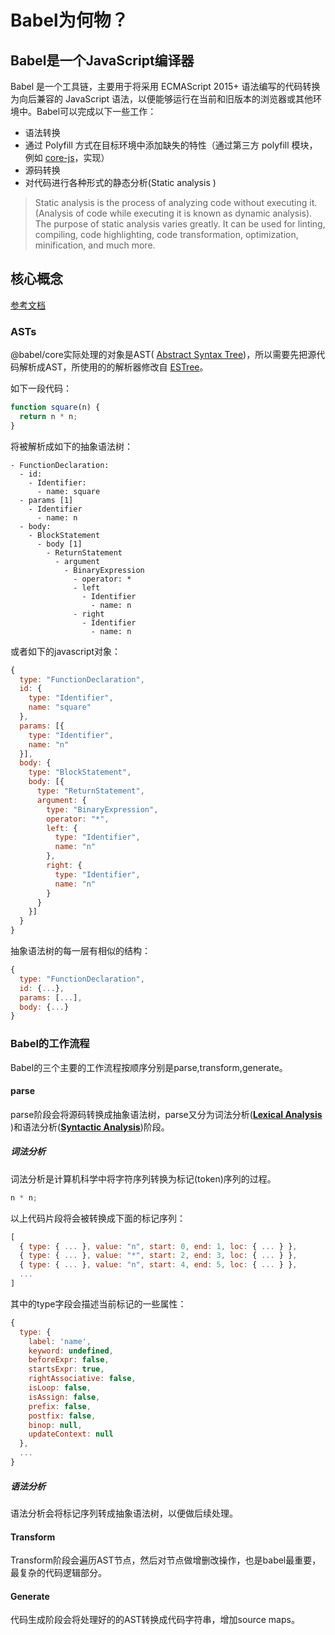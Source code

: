 # Babel为何物？

## Babel是一个JavaScript编译器

Babel 是一个工具链，主要用于将采用 ECMAScript 2015+ 语法编写的代码转换为向后兼容的 JavaScript 语法，以便能够运行在当前和旧版本的浏览器或其他环境中。Babel可以完成以下一些工作：

- 语法转换
- 通过 Polyfill 方式在目标环境中添加缺失的特性（通过第三方 polyfill 模块，例如 [core-js](https://github.com/zloirock/core-js)，实现）
- 源码转换
- 对代码进行各种形式的静态分析(Static analysis )

> Static analysis is the process of analyzing code without executing it. (Analysis of code while executing it is known as dynamic analysis). The purpose of static analysis varies greatly. It can be used for linting, compiling, code highlighting, code transformation, optimization, minification, and much more.

## 核心概念

[参考文档](https://github.com/jamiebuilds/babel-handbook/blob/master/translations/en/plugin-handbook.md#introduction)

### ASTs

@babel/core实际处理的对象是AST( [Abstract Syntax Tree](https://en.wikipedia.org/wiki/Abstract_syntax_tree))，所以需要先把源代码解析成AST，所使用的的解析器修改自 [ESTree](https://github.com/estree/estree)。

如下一段代码：

```javascript
function square(n) {
  return n * n;
}
```

将被解析成如下的抽象语法树：

```
- FunctionDeclaration:
  - id:
    - Identifier:
      - name: square
  - params [1]
    - Identifier
      - name: n
  - body:
    - BlockStatement
      - body [1]
        - ReturnStatement
          - argument
            - BinaryExpression
              - operator: *
              - left
                - Identifier
                  - name: n
              - right
                - Identifier
                  - name: n
```

或者如下的javascript对象：

```javascript
{
  type: "FunctionDeclaration",
  id: {
    type: "Identifier",
    name: "square"
  },
  params: [{
    type: "Identifier",
    name: "n"
  }],
  body: {
    type: "BlockStatement",
    body: [{
      type: "ReturnStatement",
      argument: {
        type: "BinaryExpression",
        operator: "*",
        left: {
          type: "Identifier",
          name: "n"
        },
        right: {
          type: "Identifier",
          name: "n"
        }
      }
    }]
  }
}
```

抽象语法树的每一层有相似的结构：

```javascript
{
  type: "FunctionDeclaration",
  id: {...},
  params: [...],
  body: {...}
}
```

### Babel的工作流程

Babel的三个主要的工作流程按顺序分别是parse,transform,generate。

#### parse

parse阶段会将源码转换成抽象语法树，parse又分为词法分析([**Lexical Analysis**](https://en.wikipedia.org/wiki/Lexical_analysis) )和语法分析([**Syntactic Analysis**](https://en.wikipedia.org/wiki/Parsing))阶段。

##### 词法分析

词法分析是计算机科学中将字符序列转换为标记(token)序列的过程。

```javascript
n * n;
```

以上代码片段将会被转换成下面的标记序列：

```javascript
[
  { type: { ... }, value: "n", start: 0, end: 1, loc: { ... } },
  { type: { ... }, value: "*", start: 2, end: 3, loc: { ... } },
  { type: { ... }, value: "n", start: 4, end: 5, loc: { ... } },
  ...
]
```

其中的type字段会描述当前标记的一些属性：

```javascript
{
  type: {
    label: 'name',
    keyword: undefined,
    beforeExpr: false,
    startsExpr: true,
    rightAssociative: false,
    isLoop: false,
    isAssign: false,
    prefix: false,
    postfix: false,
    binop: null,
    updateContext: null
  },
  ...
}
```

##### 语法分析

语法分析会将标记序列转成抽象语法树，以便做后续处理。

#### Transform

Transform阶段会遍历AST节点，然后对节点做增删改操作，也是babel最重要，最复杂的代码逻辑部分。

#### Generate

代码生成阶段会将处理好的的AST转换成代码字符串，增加source maps。















